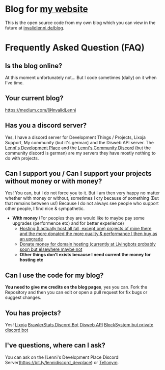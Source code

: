 # Blog for [my website](https://invalidlenni.de)
This is the open source code from my own blog which you can view in the future at [invalidlenni.de/blog](https://invalidlenni.de/#).

# Frequently Asked Question (FAQ)

## Is the blog online?
At this moment unfortunately not... But I code sometimes (daily) on it when I've time. 

## Your current blog?
https://medium.com/@InvalidLenni

## Has you a discord server?
Yes, I have a discord server for Development Things / Projects, Lixoja Support, My community (but it's german) and the Disweb API server.
The [Lenni's Development Place](https://bit.ly/lennidiscord_devplace) and the [Lenni's Community Discord](https://bit.ly/lennidiscord_community) (but the community discord is german) are my servers they have mostly nothing to do with projects.


## Can I support you / Can I support your projects without money or with money?
Yes! You can, but I do not force you to it. But I am then very happy no matter whether with money or without, sometimes I cry because of something (But that remains between us!) Because I do not always see people who support other people, I find nice & sympathetic.
- **With money** (For peoples they are would like to maybe pay some upgrades (performence etc) and for better experience)
  - [Hosting (I actually host all (all, except one) projects of mine there and the more donated the more quality & performance I then buy as an upgrade](https://bit.ly/lennigeneral_affiliate)
  - [Donate money for domain hosting (currently at Livingbots probably soon but elsewhere maybe not](https://living-bots.net/donation?key=$2y$10$TaPketuiZ5RlHfKCv9F4ieTIcEo81fzG7CCo4jQp/LRocd3dW00we)
  - **Other things don't exists because I need current the money for hosting etc**


## Can I use the code for my blog?
**You need to give me credits on the blog pages**, yes you can. Fork the Repository and then you can edit or open a pull request for fix bugs or suggest changes.

## You has projects?
Yes!
[Lixoja](https://www.lixoja.xyz/)
[BrawlerStats Discord Bot](https://bit.ly/brawlerstats)
[Disweb API](https://invalidlenni.gitbook.io/disweb/) 
[BlockSystem but private discord bot](https://www.youtube.com/watch?v=dQw4w9WgXcQ&ab_channel=RickAstley)


## I've questions, where can I ask?
You can ask on the [Lenni's Development Place Discord Server]https://bit.ly/lennidiscord_devplace) or [Tellonym](https://tellonym.com/invalidlenni).
